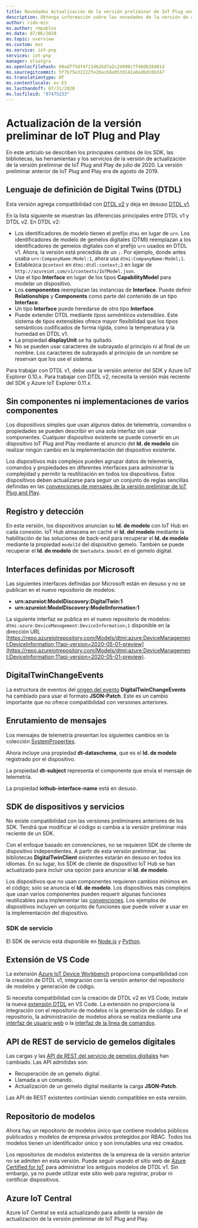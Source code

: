 ```yaml
---
title: Novedades Actualización de la versión preliminar de IoT Plug and Play | Microsoft Docs
description: Obtenga información sobre las novedades de la versión de actualización de la versión preliminar de IoT Plug and Play.
author: rido-min
ms.author: rmpablos
ms.date: 07/06/2020
ms.topic: overview
ms.custom: mvc
ms.service: iot-pnp
services: iot-pnp
manager: eliotgra
ms.openlocfilehash: 60ad7f5df4f13d626d7a2c24990c7f48db28d01d
ms.sourcegitcommit: 5f7b75e32222fe20ac68a053d141a0adbd16b347
ms.translationtype: HT
ms.contentlocale: es-ES
ms.lasthandoff: 07/31/2020
ms.locfileid: "87475233"
---
```

# <a name="iot-plug-and-play-preview-refresh"></a>Actualización de la versión preliminar de IoT Plug and Play

En este artículo se describen los principales cambios de los SDK, las bibliotecas, las herramientas y los servicios de la versión de actualización de la versión preliminar de IoT Plug and Play de julio de 2020. La versión preliminar anterior de IoT Plug and Play era de agosto de 2019.

## <a name="digital-twins-definition-language-dtdl"></a>Lenguaje de definición de Digital Twins (DTDL)

Esta versión agrega compatibilidad con [DTDL v2](https://github.com/Azure/opendigitaltwins-dtdl) y deja en desuso [DTDL v1](https://github.com/Azure/opendigitaltwins-dtdl/tree/master/DTDL/v1-preview).

En la lista siguiente se muestran las diferencias principales entre DTDL v1 y DTDL v2. En DTDL v2:

- Los identificadores de modelo tienen el prefijo `dtmi` en lugar de `urn`. Los identificadores de modelo de gemelos digitales (DTMI) reemplazan a los identificadores de gemelos digitales con el prefijo `urn` usados en DTDL v1. Ahora, la versión está precedida de un `;`. Por ejemplo, donde antes usaba `urn:CompanyName:Model:1`, ahora usa `dtmi:CompanyName:Model;1`.
- Establezca `@context` en `dtmi:dtdl:context;2` en lugar de `http://azureiot.com/v1/contexts/IoTModel.json`.
- Use el tipo **Interface** en lugar de los tipos **CapabilityModel** para modelar un dispositivo.
- Los **componentes** reemplazan las instancias de **Interface**. Puede definir **Relationships** y **Components** como parte del contenido de un tipo **Interface**.
- Un tipo **Interface** puede heredarse de otro tipo **Interface**.
- Puede extender DTDL mediante _tipos semánticos extensibles_. Este sistema de tipos extensibles ofrece mayor flexibilidad que los tipos semánticos codificados de forma rígida, como la temperatura y la humedad en DTDL v1.
- La propiedad **displayUnit** se ha quitado.
- No se pueden usar caracteres de subrayado al principio ni al final de un nombre. Los caracteres de subrayado al principio de un nombre se reservan que los use el sistema.

Para trabajar con DTDL v1, debe usar la versión anterior del SDK y Azure IoT Explorer 0.10.x. Para trabajar con DTDL v2, necesita la versión más reciente del SDK y Azure IoT Explorer 0.11.x.

## <a name="no-component-and-multiple-component-implementations"></a>Sin componentes ni implementaciones de varios componentes

Los dispositivos simples que usan algunos datos de telemetría, comandos o propiedades se pueden describir en una sola interfaz sin usar componentes. Cualquier dispositivo existente se puede convertir en un dispositivo IoT Plug and Play mediante el anuncio del **Id. de modelo** sin realizar ningún cambio en la implementación del dispositivo existente.

Los dispositivos más complejos pueden agrupar datos de telemetría, comandos y propiedades en diferentes interfaces para administrar la complejidad y permitir la reutilización en todos los dispositivos. Estos dispositivos deben actualizarse para seguir un conjunto de reglas sencillas definidas en las [convenciones de mensajes de la versión preliminar de IoT Plug and Play](concepts-convention.md).

## <a name="registration-and-discovery"></a>Registro y detección

En esta versión, los dispositivos anuncian su **Id. de modelo** con IoT Hub en cada conexión. IoT Hub almacena en caché el **Id. del modelo** mediante la habilitación de las soluciones de back-end para recuperar el **Id. de modelo** mediante la propiedad `modelId` del dispositivo gemelo. También se puede recuperar el **Id. de modelo** de `$metadata.$model` en el gemelo digital.

## <a name="microsoft-defined-interfaces"></a>Interfaces definidas por Microsoft

Las siguientes interfaces definidas por Microsoft están en desuso y no se publican en el nuevo repositorio de modelos:

- **urn:azureiot:ModelDiscovery:DigitalTwin:1**
- **urn:azureiot:ModelDiscovery:ModelInformation:1**

La siguiente interfaz se publica en el nuevo repositorio de modelos: `dtmi:azure:DeviceManagement:DeviceInformation;1` disponible en la dirección URL [https://repo.azureiotrepository.com/Models/dtmi:azure:DeviceManagement:DeviceInformation;1?api-version=2020-05-01-preview](https://repo.azureiotrepository.com/Models/dtmi:azure:DeviceManagement:DeviceInformation;1?api-version=2020-05-01-preview).

## <a name="digitaltwinchangeevents"></a>DigitalTwinChangeEvents

La estructura de eventos del [origen del evento](../iot-hub/iot-hub-devguide-messages-d2c.md#non-telemetry-events) **DigitalTwinChangeEvents** ha cambiado para usar el formato **JSON-Patch**. Este es un cambio importante que no ofrece compatibilidad con versiones anteriores.

## <a name="message-routing"></a>Enrutamiento de mensajes

Los mensajes de telemetría presentan los siguientes cambios en la colección [SystemProperties](../iot-hub/iot-hub-devguide-messages-construct.md).

Ahora incluye una propiedad **dt-dataschema**, que es el **Id. de modelo** registrado por el dispositivo.

La propiedad **dt-subject** representa el componente que envía el mensaje de telemetría.

La propiedad **iothub-interface-name** está en desuso.

## <a name="device-and-service-sdks"></a>SDK de dispositivos y servicios

No existe compatibilidad con las versiones preliminares anteriores de los SDK. Tendrá que modificar el código si cambia a la versión preliminar más reciente de un SDK.

Con el enfoque basado en convenciones, no se requieren SDK de cliente de dispositivo independientes. A partir de esta versión preliminar, las bibliotecas **DigitalTwinClient** existentes estarán en desuso en todos los idiomas. En su lugar, los SDK de cliente de dispositivo IoT Hub se han actualizado para incluir una opción para anunciar el **Id. de modelo**.

Los dispositivos que no usan componentes requieren cambios mínimos en el código; solo se anuncia el **Id. de modelo**. Los dispositivos más complejos que usan varios componentes pueden requerir algunas funciones reutilizables para implementar las [convenciones](concepts-convention.md). Los ejemplos de dispositivos incluyen un conjunto de funciones que puede volver a usar en la implementación del dispositivo.

### <a name="service-sdks"></a>SDK de servicio

El SDK de servicio está disponible en [Node.js](https://github.com/Azure/azure-iot-sdk-node/blob/digitaltwins-preview/digitaltwins/service/readme.md) y [Python](https://github.com/Azure/azure-iot-sdk-python/blob/digitaltwins-preview/azure-iot-hub/README.md).

## <a name="vs-code-extension"></a>Extensión de VS Code

La extensión [Azure IoT Device Workbench](https://marketplace.visualstudio.com/items?itemName=vsciot-vscode.vscode-iot-workbench) proporciona compatibilidad con la creación de DTDL v1, integración con la versión anterior del repositorio de modelos y generación de código.

Si necesita compatibilidad con la creación de DTDL v2 en VS Code, instale la nueva [extensión DTDL](https://marketplace.visualstudio.com/items?itemName=vsciot-vscode.vscode-dtdl) en VS Code. La extensión no proporciona la integración con el repositorio de modelos ni la generación de código. En el repositorio, la administración de modelos ahora se realiza mediante una [interfaz de usuario web](https://aka.ms/iotmodelrepo) o la [interfaz de la línea de comandos](https://docs.microsoft.com/cli/azure/ext/azure-iot/iot/pnp?view=azure-cli-latest).

## <a name="digital-twin-service-side-rest-apis"></a>API de REST de servicio de gemelos digitales

Las cargas y las [API de REST del servicio de gemelos digitales](https://docs.microsoft.com/rest/api/iothub/service/digitaltwin) han cambiado. Las API admitidas son:

- Recuperación de un gemelo digital.
- Llamada a un comando.
- Actualización de un gemelo digital mediante la carga **JSON-Patch**.

Las API de REST existentes continúan siendo compatibles en esta versión.

## <a name="model-repository"></a>Repositorio de modelos

Ahora hay un repositorio de modelos único que contiene modelos públicos publicados y modelos de empresa privados protegidos por RBAC. Todos los modelos tienen un identificador único y son inmutables una vez creados.

Los repositorios de modelos existentes de la empresa de la versión anterior no se admiten en esta versión. Puede seguir usando el sitio web de [Azure Certified for IoT](https://preview.catalog.azureiotsolutions.com/products) para administrar los antiguos modelos de DTDL v1. Sin embargo, ya no puede utilizar este sitio web para registrar, probar ni certificar dispositivos.

## <a name="azure-iot-central"></a>Azure IoT Central

Azure IoT Central se está actualizando para admitir la versión de actualización de la versión preliminar de IoT Plug and Play.
